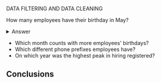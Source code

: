 DATA FILTERING AND DATA CLEANING 

How many employees have their birthday in May?

  
<details>

  <summary>Answer</summary>
  

```
2
```
Code

```ruby
WITH TABLE_1 AS

  (SELECT
    SUBSTRING(date(HireDate),6,2) AS NEWDATE
  FROM
    Employee
  WHERE
    NEWDATE = '05')

SELECT
  COUNT(NEWDATE)
FROM
  TABLE_1

```
</details>

- Which month counts with more employees' birthdays?
- Which different phone prefixes employees have?
- On which year was the highest peak in hiring registered?

## Conclusions 
